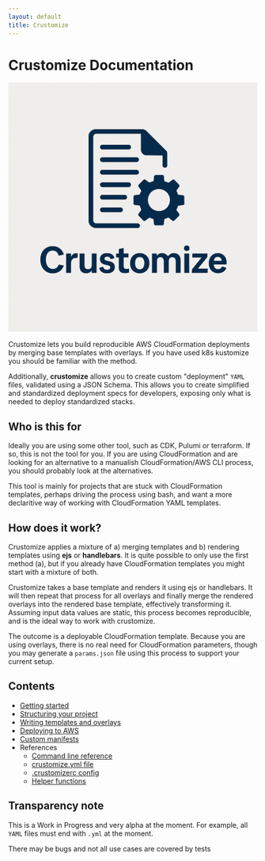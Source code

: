 ```yaml
---
layout: default
title: Crustomize
---
```


# Crustomize Documentation

![Crustomize logo](./crustomize_logo.png)

Crustomize lets you build reproducible AWS CloudFormation deployments
by merging base templates with overlays. If you have used k8s kustomize
you should be familiar with the method.

Additionally, **crustomize** allows you to create custom "deployment" `YAML` files, validated
using a JSON Schema. This allows you to create simplified and standardized
deployment specs for developers, exposing only what is needed to deploy
standardized stacks.

## Who is this for

Ideally you are using some other tool, such as CDK, Pulumi or terraform.
If so, this is not the tool for you. If you are using CloudFormation and
are looking for an alternative to a manualish CloudFormation/AWS CLI process, you
should probably look at the alternatives.

This tool is mainly for projects that are stuck with CloudFormation templates,
perhaps driving the process using bash, and want a more declaritive
way of working with CloudFormation YAML templates.

## How does it work?

Crustomize applies a mixture of a) merging templates and b) rendering
templates using **ejs** or **handlebars**. It is quite possible to only
use the first method (a), but if you already have CloudFormation templates
you might start with a mixture of both.

Crustomize takes a base template and renders it using ejs or handlebars.
It will then repeat that process for all overlays and finally merge
the rendered overlays into the rendered base template, effectively
transforming it. Assuming input data values are static, this process
becomes reproducible, and is the ideal way to work with crustomize.

The outcome is a deployable CloudFormation template. Because you are using
overlays, there is no real need for CloudFormation parameters, though you
may generate a `params.json` file using this process to support your current
setup.

## Contents

- [Getting started](getting-started.md)
- [Structuring your project](project-structure.md)
- [Writing templates and overlays](writing-templates-and-overlays.md)
- [Deploying to AWS](deploying-to-aws.md)
- [Custom manifests](generate.md)
- References
  - [Command line reference](commands.md)
  - [crustomize.yml file](crustomize-yml.md)
  - [.crustomizerc config](config-file.md)
  - [Helper functions](helpers.md)


## Transparency note

This is a Work in Progress and very alpha at the moment. For example, all
`YAML` files must end with `.yml` at the moment.

There may be bugs and not all use cases are covered by tests
